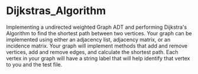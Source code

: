 # Dijkstras_Algorithm
Implementing a undirected weighted Graph ADT and performing Dijkstra's Algorithm to find the shortest path between two vertices. Your graph can be implemented using either an adjacency list, adjacency matrix, or an incidence matrix. Your graph will implement methods that add and remove vertices, add and remove edges, and calculate the shortest path. Each vertex in your graph will have a string label that will help identify that vertex to you and the test file.
